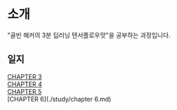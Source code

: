 # 소개
"골빈 해커의 3분 딥러닝 텐서플로우맛"을 공부하는 과정입니다.<br>

## 일지
[CHAPTER 3](./study/chapter3.md)<br>
[CHAPTER 4](./study/chapter4.md)<br>
[CHAPTER 5](./study/chapter5.md)<br>
[CHAPTER 6](./study/chapter 6.md)<br>
